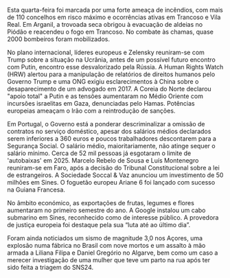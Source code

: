 Esta quarta-feira foi marcada por uma forte ameaça de incêndios, com mais de 110 concelhos em risco máximo e ocorrências ativas em Trancoso e Vila Real. Em Arganil, a trovoada seca obrigou à evacuação de aldeias no Piódão e reacendeu o fogo em Trancoso. No combate às chamas, quase 2000 bombeiros foram mobilizados.

No plano internacional, líderes europeus e Zelensky reuniram-se com Trump sobre a situação na Ucrânia, antes de um possível futuro encontro com Putin, encontro esse desvalorizado pela Rússia. A Human Rights Watch (HRW) alertou para a manipulação de relatórios de direitos humanos pelo Governo Trump e uma ONG exigiu esclarecimentos à China sobre o desaparecimento de um advogado em 2017. A Coreia do Norte declarou "apoio total" a Putin e as tensões aumentaram no Médio Oriente com incursões israelitas em Gaza, denunciadas pelo Hamas. Potências europeias ameaçam o Irão com a reintrodução de sanções.

Em Portugal, o Governo está a ponderar descriminalizar a omissão de contratos no serviço doméstico, apesar dos salários médios declarados serem inferiores a 360 euros e poucos trabalhadores descontarem para a Segurança Social. O salário médio, maioritariamente, não atinge sequer o salário mínimo. Cerca de 52 mil pessoas já esgotaram o limite de 'autobaixas' em 2025. Marcelo Rebelo de Sousa e Luís Montenegro reuniram-se em Faro, após a decisão do Tribunal Constitucional sobre a lei de estrangeiros. A Sociedade Soccal & Vaz anunciou um investimento de 50 milhões em Sines. O foguetão europeu Ariane 6 foi lançado com sucesso na Guiana Francesa.

No âmbito económico, as exportações de frutas, legumes e flores aumentaram no primeiro semestre do ano. A Google instalou um cabo submarino em Sines, reconhecido como de interesse público. A provedora de justiça europeia foi destaque pela sua “luta até ao último dia”.

Foram ainda noticiados um sismo de magnitude 3,0 nos Açores, uma explosão numa fábrica no Brasil com nove mortos e um assalto à mão armada a Liliana Filipa e Daniel Gregório no Algarve, bem como um caso a merecer investigação de uma mulher que teve um parto na rua após ter sido feita a triagem do SNS24.